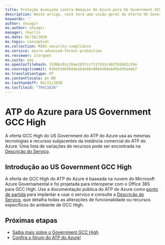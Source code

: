 ```yaml
---
title: Proteção Avançada contra Ameaças do Azure para US Government GCC High
description: Neste artigo, você terá uma visão geral da oferta US Government GCC High do ATP do Azure.
keywords: ''
author: shsagir
ms.author: shsagir
manager: rkarlin
ms.date: 02/18/2020
ms.topic: conceptual
ms.collection: M365-security-compliance
ms.service: azure-advanced-threat-protection
ms.reviewer: itargoet
ms.suite: ems
ms.openlocfilehash: 319bbc01c20ae2837cc711fd32c4627650d2c59e
ms.sourcegitcommit: 63be53de5b84eabdeb8c006438dab45bd35a4ab7
ms.translationtype: HT
ms.contentlocale: pt-BR
ms.lasthandoff: 04/21/2020
ms.locfileid: "79411626"
---
```

# <a name="azure-atp-for-us-government-gcc-high"></a>ATP do Azure para US Government GCC High

A oferta GCC High do US Government do ATP do Azure usa as mesmas tecnologias e recursos subjacentes da instância comercial do ATP do Azure. Uma lista de variações de recursos pode ser encontrada na [Descrição do Serviço](/enterprise-mobility-security/solutions/ems-azure-atp-govt-service-description).

## <a name="get-started-with-us-government-gcc-high"></a>Introdução ao US Government GCC High

A oferta de GCC High do ATP do Azure é baseada na nuvem do Microsoft Azure Governamental e foi projetada para interoperar com o Office 365 para GCC High. Use a documentação pública do ATP do Azure como [ponto de partida](install-atp-step1.md) para implantar e usar o serviço e consulte a [Descrição do Serviço](/enterprise-mobility-security/solutions/ems-azure-atp-govt-service-description), que detalha todas as alterações de funcionalidade ou recursos específicos do ambiente de GCC High.  

## <a name="next-steps"></a>Próximas etapas

- [Saiba mais sobre o Government GCC High](/enterprise-mobility-security/solutions/ems-security-govt-description)
- [Confira o fórum do ATP do Azure!](https://aka.ms/azureatpcommunity)
